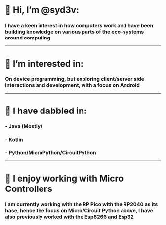 # 👋 Hi, I’m @syd3v:
### I have a keen interest in how computers work and have been building knowledge on various parts of the eco-systems around computing
----------
# 👀 I’m interested in:
### On device programming, but exploring client/server side interactions and development, with a focus on Android
---------- 
# 🌱 I have dabbled in:
### - Java (Mostly)
### - Kotlin
### - Python/MicroPython/CircuitPython
----------
# 💞️ I enjoy working with Micro Controllers 
### I am currently working with the RP Pico with the RP2040 as its base, hence the focus on Micro/Circuit Python above, I have also previously worked with the Esp8266 and Esp32

<!---
devsorwizards/devsorwizards is a ✨ special ✨ repository because its `README.md` (this file) appears on your GitHub profile.
You can click the Preview link to take a look at your changes.
--->

